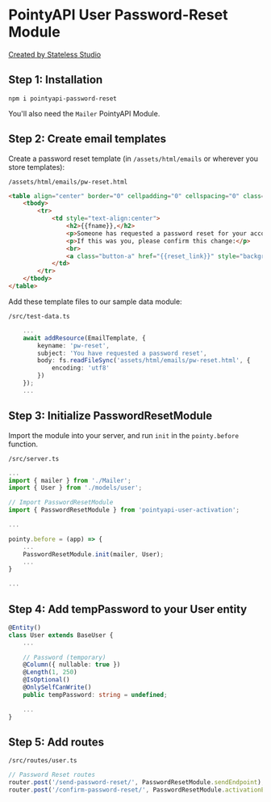 # PointyAPI User Password-Reset Module

[Created by Stateless Studio](https://stateless.studio)

## Step 1: Installation

`npm i pointyapi-password-reset`

You'll also need the `Mailer` PointyAPI Module.

## Step 2: Create email templates

Create a password reset template (in `/assets/html/emails` or wherever you store templates):

`/assets/html/emails/pw-reset.html`
```html
<table align="center" border="0" cellpadding="0" cellspacing="0" class="email-container" style="width:600px">
	<tbody>
		<tr>
			<td style="text-align:center">
				<h2>{{fname}},</h2>
				<p>Someone has requested a password reset for your account.</p>
				<p>If this was you, please confirm this change:</p>
				<br>
				<a class="button-a" href="{{reset_link}}" style="background: #2674fb; border: 15px solid #2674fb; padding: 0 10px;color: #ffffff; font-family: sans-serif; font-size: 13px; line-height: 1.1; text-align: center; text-decoration: none; display: block; border-radius: 3px; font-weight: bold; max-width: 200px; margin: auto;">Confirm Password</a>
			</td>
		</tr>
	</tbody>
</table>
```

Add these template files to our sample data module:

`/src/test-data.ts`
```typescript
	...
	await addResource(EmailTemplate, {
		keyname: 'pw-reset',
		subject: 'You have requested a password reset',
		body: fs.readFileSync('assets/html/emails/pw-reset.html', {
			encoding: 'utf8'
		})
	});
	...
```

## Step 3: Initialize PasswordResetModule

Import the module into your server, and run `init` in the `pointy.before` function.

`/src/server.ts`
```typescript
...
import { mailer } from './Mailer';
import { User } from './models/user';

// Import PasswordResetModule
import { PasswordResetModule } from 'pointyapi-user-activation';

...

pointy.before = (app) => {
	...
	PasswordResetModule.init(mailer, User);
	...
}

...

```

## Step 4: Add tempPassword to your User entity

```typescript
@Entity()
class User extends BaseUser {
	...

	// Password (temporary)
	@Column({ nullable: true })
	@Length(1, 250)
	@IsOptional()
	@OnlySelfCanWrite()
	public tempPassword: string = undefined;

	...
}

```

## Step 5: Add routes

`/src/routes/user.ts`
```typescript
// Password Reset routes
router.post('/send-password-reset/', PasswordResetModule.sendEndpoint);
router.post('/confirm-password-reset/', PasswordResetModule.activationEndpoint);
```
